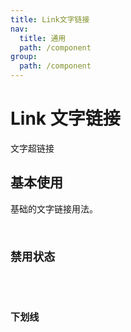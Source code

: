 ```yaml
---
title: Link文字链接
nav:
  title: 通用
  path: /component
group:
  path: /component
---
```


# Link 文字链接

文字超链接



## 基本使用
基础的文字链接用法。
<code src="./demo/index1.tsx" />

## 禁用状态
<code src="./demo/index2.tsx" />

## 下划线
<code src="./demo/index3.tsx" />


<API></API>
